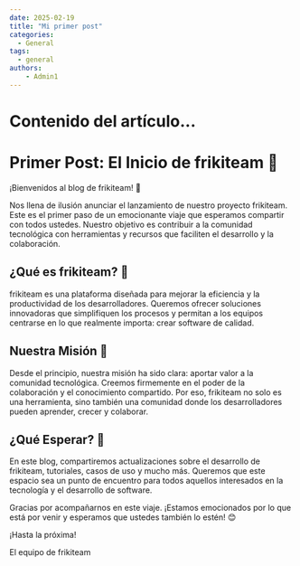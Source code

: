 ```yaml
---
date: 2025-02-19
title: "Mi primer post"
categories:
  - General
tags:
  - general
authors:
    - Admin1
---
```

# Contenido del artículo...

# Primer Post: El Inicio de frikiteam 🚀

¡Bienvenidos al blog de frikiteam! 🎉

Nos llena de ilusión anunciar el lanzamiento de nuestro proyecto frikiteam. Este es el primer paso de un emocionante viaje que esperamos compartir con todos ustedes. Nuestro objetivo es contribuir a la comunidad tecnológica con herramientas y recursos que faciliten el desarrollo y la colaboración.

## ¿Qué es frikiteam? 🤔

frikiteam es una plataforma diseñada para mejorar la eficiencia y la productividad de los desarrolladores. Queremos ofrecer soluciones innovadoras que simplifiquen los procesos y permitan a los equipos centrarse en lo que realmente importa: crear software de calidad.

## Nuestra Misión 🌟

Desde el principio, nuestra misión ha sido clara: aportar valor a la comunidad tecnológica. Creemos firmemente en el poder de la colaboración y el conocimiento compartido. Por eso, frikiteam no solo es una herramienta, sino también una comunidad donde los desarrolladores pueden aprender, crecer y colaborar.

## ¿Qué Esperar? 🔮

En este blog, compartiremos actualizaciones sobre el desarrollo de frikiteam, tutoriales, casos de uso y mucho más. Queremos que este espacio sea un punto de encuentro para todos aquellos interesados en la tecnología y el desarrollo de software.

Gracias por acompañarnos en este viaje. ¡Estamos emocionados por lo que está por venir y esperamos que ustedes también lo estén! 😊

¡Hasta la próxima!

El equipo de frikiteam